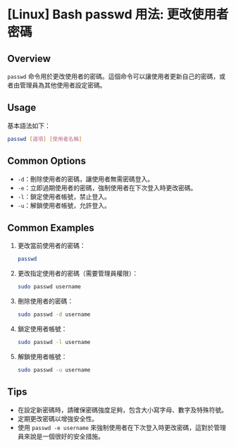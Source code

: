 # [Linux] Bash passwd 用法: 更改使用者密碼

## Overview
`passwd` 命令用於更改使用者的密碼。這個命令可以讓使用者更新自己的密碼，或者由管理員為其他使用者設定密碼。

## Usage
基本語法如下：
```bash
passwd [選項] [使用者名稱]
```

## Common Options
- `-d`：刪除使用者的密碼，讓使用者無需密碼登入。
- `-e`：立即過期使用者的密碼，強制使用者在下次登入時更改密碼。
- `-l`：鎖定使用者帳號，禁止登入。
- `-u`：解鎖使用者帳號，允許登入。

## Common Examples
1. 更改當前使用者的密碼：
   ```bash
   passwd
   ```

2. 更改指定使用者的密碼（需要管理員權限）：
   ```bash
   sudo passwd username
   ```

3. 刪除使用者的密碼：
   ```bash
   sudo passwd -d username
   ```

4. 鎖定使用者帳號：
   ```bash
   sudo passwd -l username
   ```

5. 解鎖使用者帳號：
   ```bash
   sudo passwd -u username
   ```

## Tips
- 在設定新密碼時，請確保密碼強度足夠，包含大小寫字母、數字及特殊符號。
- 定期更改密碼以增強安全性。
- 使用 `passwd -e username` 來強制使用者在下次登入時更改密碼，這對於管理員來說是一個很好的安全措施。